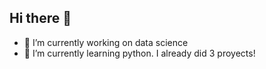 ## Hi there 👋

- 🔭 I’m currently working on data science
- 🌱 I’m currently learning python. I already did 3 proyects!
